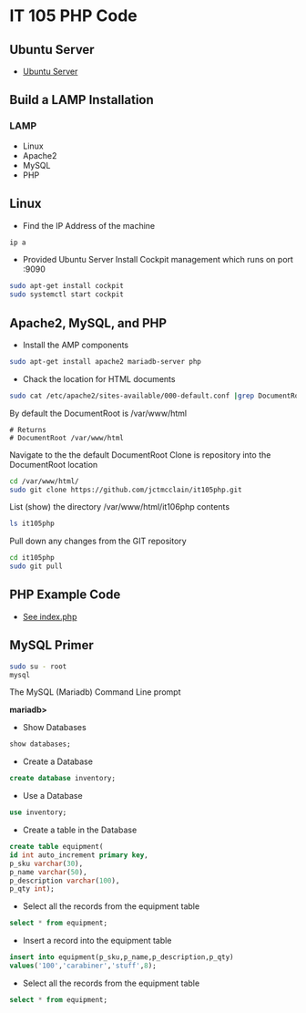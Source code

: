 # IT 105 PHP Code 

## Ubuntu Server
* [Ubuntu Server](https://ubuntu.com/download/server)


## Build a LAMP Installation 
### LAMP 
* Linux
* Apache2
* MySQL
* PHP

## Linux
* Find the IP Address of the machine

```bash
ip a
```

* Provided Ubuntu Server
  Install Cockpit management which runs on port :9090
  
```bash
sudo apt-get install cockpit
sudo systemctl start cockpit
```

## Apache2, MySQL, and PHP 

* Install the AMP components

```bash
sudo apt-get install apache2 mariadb-server php
```

* Chack the location for HTML documents

```bash
sudo cat /etc/apache2/sites-available/000-default.conf |grep DocumentRoot
```

By default the DocumentRoot is /var/www/html

```code
# Returns 
# DocumentRoot /var/www/html
```

Navigate to the the default DocumentRoot 
Clone is repository into the DocumentRoot location

```bash
cd /var/www/html/
sudo git clone https://github.com/jctmcclain/it105php.git
```

List (show) the directory /var/www/html/it106php contents

```bash
ls it105php
```

Pull down any changes from the GIT repository

```bash
cd it105php
sudo git pull 
```


## PHP Example Code
* [See index.php](index.php)

## MySQL Primer

```bash
sudo su - root
mysql
```

The MySQL (Mariadb) Command Line prompt 

**mariadb>**

* Show Databases 
```sql
show databases;
```

* Create a Database 
```sql
create database inventory;
```

* Use a Database 
```sql
use inventory;
```

* Create a table in the Database 
```sql 
create table equipment(
id int auto_increment primary key, 
p_sku varchar(30), 
p_name varchar(50),
p_description varchar(100), 
p_qty int);
```

* Select all the records from the equipment table
```sql
select * from equipment;
```

* Insert a record into the equipment table
```sql
insert into equipment(p_sku,p_name,p_description,p_qty)
values('100','carabiner','stuff',8);
```

* Select all the records from the equipment table
```sql
select * from equipment;
```

  

